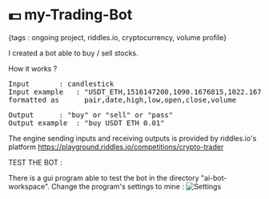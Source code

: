 # :dollar: my-Trading-Bot
{tags : ongoing project, riddles.io, cryptocurrency, volume profile}

I created a bot able to buy / sell stocks.

How it works ?
<pre>
Input		: candlestick  
Input example   : "USDT_ETH,1516147200,1090.1676815,1022.16791604,1023.1,1029.99999994,1389783.7868468"
formatted as      pair,date,high,low,open,close,volume
</pre>
<pre>
Output		: "buy" or "sell" or "pass"
Output example  : "buy USDT_ETH 0.01"
</pre>


The engine sending inputs and receiving outputs is provided by riddles.io's platform
https://playground.riddles.io/competitions/crypto-trader

TEST THE BOT :

There is a gui program able to test the bot in the directory "ai-bot-workspace".
Change the program's settings to mine :
![Settings](https://ibb.co/k3YxPR6)
